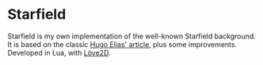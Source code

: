 Starfield
=========

Starfield is my own implementation of the well-known Starfield background.  
It is based on the classic [Hugo Elias' article](http://freespace.virgin.net/hugo.elias/graphics/x_stars.htm), plus some improvements.  
Developed in Lua, with [Löve2D](love2d.org).
